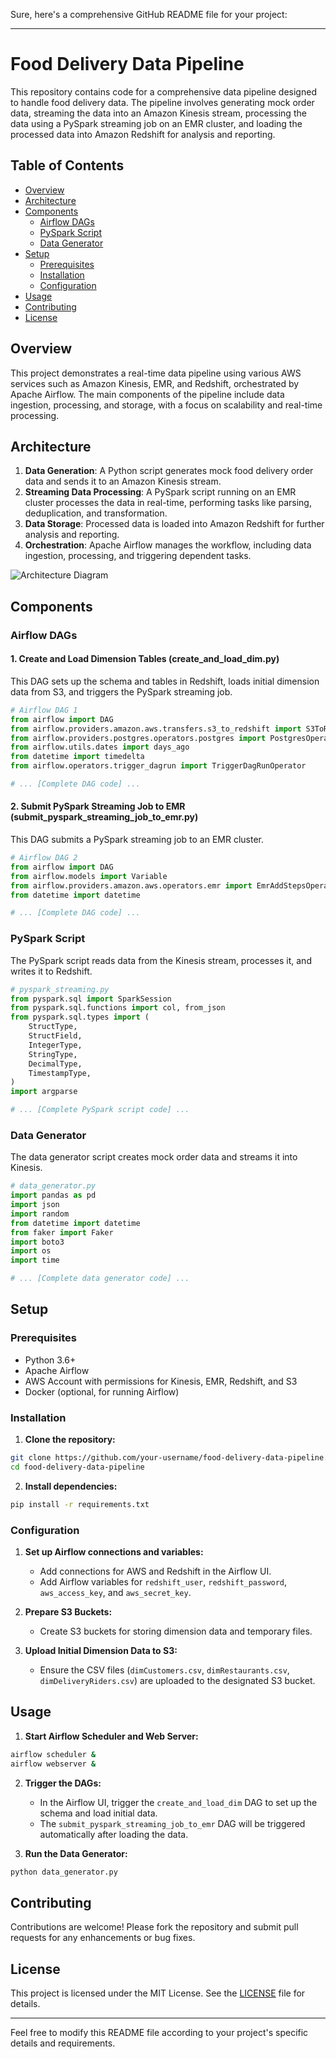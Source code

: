 Sure, here's a comprehensive GitHub README file for your project:

---

# Food Delivery Data Pipeline

This repository contains code for a comprehensive data pipeline designed to handle food delivery data. The pipeline involves generating mock order data, streaming the data into an Amazon Kinesis stream, processing the data using a PySpark streaming job on an EMR cluster, and loading the processed data into Amazon Redshift for analysis and reporting.

## Table of Contents

- [Overview](#overview)
- [Architecture](#architecture)
- [Components](#components)
  - [Airflow DAGs](#airflow-dags)
  - [PySpark Script](#pyspark-script)
  - [Data Generator](#data-generator)
- [Setup](#setup)
  - [Prerequisites](#prerequisites)
  - [Installation](#installation)
  - [Configuration](#configuration)
- [Usage](#usage)
- [Contributing](#contributing)
- [License](#license)

## Overview

This project demonstrates a real-time data pipeline using various AWS services such as Amazon Kinesis, EMR, and Redshift, orchestrated by Apache Airflow. The main components of the pipeline include data ingestion, processing, and storage, with a focus on scalability and real-time processing.

## Architecture

1. **Data Generation**: A Python script generates mock food delivery order data and sends it to an Amazon Kinesis stream.
2. **Streaming Data Processing**: A PySpark script running on an EMR cluster processes the data in real-time, performing tasks like parsing, deduplication, and transformation.
3. **Data Storage**: Processed data is loaded into Amazon Redshift for further analysis and reporting.
4. **Orchestration**: Apache Airflow manages the workflow, including data ingestion, processing, and triggering dependent tasks.

![Architecture Diagram](path/to/your/architecture_diagram.png)

## Components

### Airflow DAGs

#### 1. Create and Load Dimension Tables (create_and_load_dim.py)

This DAG sets up the schema and tables in Redshift, loads initial dimension data from S3, and triggers the PySpark streaming job.

```python
# Airflow DAG 1
from airflow import DAG
from airflow.providers.amazon.aws.transfers.s3_to_redshift import S3ToRedshiftOperator
from airflow.providers.postgres.operators.postgres import PostgresOperator
from airflow.utils.dates import days_ago
from datetime import timedelta
from airflow.operators.trigger_dagrun import TriggerDagRunOperator

# ... [Complete DAG code] ...
```

#### 2. Submit PySpark Streaming Job to EMR (submit_pyspark_streaming_job_to_emr.py)

This DAG submits a PySpark streaming job to an EMR cluster.

```python
# Airflow DAG 2
from airflow import DAG
from airflow.models import Variable
from airflow.providers.amazon.aws.operators.emr import EmrAddStepsOperator
from datetime import datetime

# ... [Complete DAG code] ...
```

### PySpark Script

The PySpark script reads data from the Kinesis stream, processes it, and writes it to Redshift.

```python
# pyspark_streaming.py
from pyspark.sql import SparkSession
from pyspark.sql.functions import col, from_json
from pyspark.sql.types import (
    StructType,
    StructField,
    IntegerType,
    StringType,
    DecimalType,
    TimestampType,
)
import argparse

# ... [Complete PySpark script code] ...
```

### Data Generator

The data generator script creates mock order data and streams it into Kinesis.

```python
# data_generator.py
import pandas as pd
import json
import random
from datetime import datetime
from faker import Faker
import boto3
import os
import time

# ... [Complete data generator code] ...
```

## Setup

### Prerequisites

- Python 3.6+
- Apache Airflow
- AWS Account with permissions for Kinesis, EMR, Redshift, and S3
- Docker (optional, for running Airflow)

### Installation

1. **Clone the repository:**

```bash
git clone https://github.com/your-username/food-delivery-data-pipeline.git
cd food-delivery-data-pipeline
```

2. **Install dependencies:**

```bash
pip install -r requirements.txt
```

### Configuration

1. **Set up Airflow connections and variables:**

   - Add connections for AWS and Redshift in the Airflow UI.
   - Add Airflow variables for `redshift_user`, `redshift_password`, `aws_access_key`, and `aws_secret_key`.

2. **Prepare S3 Buckets:**

   - Create S3 buckets for storing dimension data and temporary files.

3. **Upload Initial Dimension Data to S3:**

   - Ensure the CSV files (`dimCustomers.csv`, `dimRestaurants.csv`, `dimDeliveryRiders.csv`) are uploaded to the designated S3 bucket.

## Usage

1. **Start Airflow Scheduler and Web Server:**

```bash
airflow scheduler &
airflow webserver &
```

2. **Trigger the DAGs:**

   - In the Airflow UI, trigger the `create_and_load_dim` DAG to set up the schema and load initial data.
   - The `submit_pyspark_streaming_job_to_emr` DAG will be triggered automatically after loading the data.

3. **Run the Data Generator:**

```bash
python data_generator.py
```

## Contributing

Contributions are welcome! Please fork the repository and submit pull requests for any enhancements or bug fixes.

## License

This project is licensed under the MIT License. See the [LICENSE](LICENSE) file for details.

---

Feel free to modify this README file according to your project's specific details and requirements.
